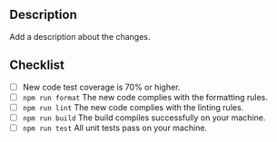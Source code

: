 ## Description

Add a description about the changes.

## Checklist

- [ ] New code test coverage is 70% or higher.
- [ ] `npm run format` The new code complies with the formatting rules.
- [ ] `npm run lint` The new code complies with the linting rules.
- [ ] `npm run build` The build compiles successfully on your machine.
- [ ] `npm run test` All unit tests pass on your machine.
